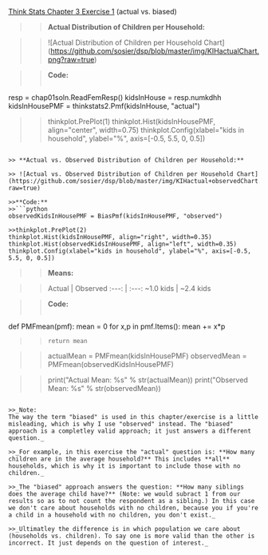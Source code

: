 [Think Stats Chapter 3 Exercise 1](http://greenteapress.com/thinkstats2/html/thinkstats2004.html#toc31) (actual vs. biased)

>> **Actual Distribution of Children per Household:**

>>![Actual Distribution of Children per Household Chart]
(https://github.com/sosier/dsp/blob/master/img/KIHactualChart.png?raw=true)

>>**Code:**
>>```python
resp = chap01soln.ReadFemResp()
kidsInHouse = resp.numkdhh
kidsInHousePMF = thinkstats2.Pmf(kidsInHouse, "actual")

>>thinkplot.PrePlot(1)
thinkplot.Hist(kidsInHousePMF, align="center", width=0.75)
thinkplot.Config(xlabel="kids in household", ylabel="%", axis=[-0.5, 5.5, 0, 0.5])
```

>> **Actual vs. Observed Distribution of Children per Household:**

>> ![Actual vs. Observed Distribution of Children per Household Chart]
(https://github.com/sosier/dsp/blob/master/img/KIHactual+observedChart.png?raw=true)

>>**Code:**
>>```python
observedKidsInHousePMF = BiasPmf(kidsInHousePMF, "observed")

>>thinkplot.PrePlot(2)
thinkplot.Hist(kidsInHousePMF, align="right", width=0.35)
thinkplot.Hist(observedKidsInHousePMF, align="left", width=0.35)
thinkplot.Config(xlabel="kids in household", ylabel="%", axis=[-0.5, 5.5, 0, 0.5])
```

>>**Means:**

>>Actual | Observed
:---: | :---:
~1.0 kids | ~2.4 kids

>>**Code:**
>>```python
def PMFmean(pmf):
    mean = 0
    for x,p in pmf.Items():
        mean += x*p
        
>>     return mean

>>actualMean = PMFmean(kidsInHousePMF)
observedMean = PMFmean(observedKidsInHousePMF)

>>print("Actual Mean: %s" % str(actualMean))
print("Observed Mean: %s" % str(observedMean))
```

>>_Note:
The way the term "biased" is used in this chapter/exercise is a little misleading, which is why I use "observed" instead. The "biased" approach is a completley valid approach; it just answers a different question._

>>_For example, in this exercise the "actual" question is: **How many children are in the average household?** This includes **all** households, which is why it is important to include those with no children._

>>_The "biased" approach answers the question: **How many siblings does the average child have?** (Note: we would subract 1 from our results so as to not count the respondent as a sibling.) In this case we don't care about households with no children, because you if you're a child in a household with no children, you don't exist._

>>_Ultimatley the difference is in which population we care about (households vs. children). To say one is more valid than the other is incorrect. It just depends on the question of interest._

